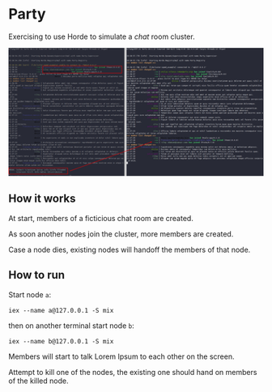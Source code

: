 # Party

Exercising to use Horde to simulate a _chat_ room cluster.

![Chat output](https://raw.githubusercontent.com/balena/elixir-party/master/output.png)

## How it works

At start, members of a ficticious chat room are created.

As soon another nodes join the cluster, more members are created.

Case a node dies, existing nodes will handoff the members of that node.

## How to run

Start node `a`:

```
iex --name a@127.0.0.1 -S mix
```

then on another terminal start node `b`:

```
iex --name b@127.0.0.1 -S mix
```

Members will start to talk Lorem Ipsum to each other on the screen.

Attempt to kill one of the nodes, the existing one should hand on members of
the killed node.


